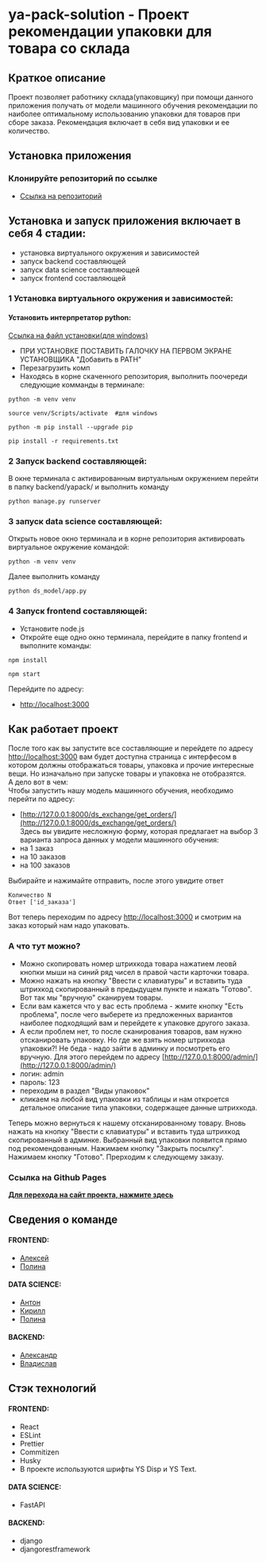 # ya-pack-solution - Проект рекомендации упаковки для товара со склада
## Краткое описание
Проект позволяет работнику склада(упаковщику) при помощи данного приложения получать от модели машинного обучения рекомендации по наиболее оптимальному использованию упаковки для товаров при сборе заказа. Рекомендация включает в себя вид упаковки и ее количество.

## Установка приложения

### Клонируйте репозиторий по ссылке
- [Ссылка на репозиторий](https://github.com/AlexandrSharganov/ya-pack-solution.git)


## Установка и запуск приложения включает в себя 4 стадии:
- установка виртуального окружения и зависимостей
- запуск backend составляющей
- запуск data science составляющей
- запуск frontend составляющей

### 1 Установка виртуального окружения и зависимостей:

#### Установить интерпретатор python:
[Ссылка на файл установки(для windows)](https://www.python.org/ftp/python/3.8.10/python-3.8.10-amd64.exe)
- ПРИ УСТАНОВКЕ ПОСТАВИТЬ ГАЛОЧКУ НА ПЕРВОМ ЭКРАНЕ УСТАНОВЩИКА "Добавить в PATH"
- Перезагрузить комп
- Находясь в корне скаченного репозитория, выполнить поочереди следующие комманды в терминале:
```
python -m venv venv

source venv/Scripts/activate  #для windows

python -m pip install --upgrade pip

pip install -r requirements.txt
```

### 2 Запуск backend составляющей:
В окне терминала с активированным виртуальным окружением перейти в папку backend/yapack/ и выполнить команду
```
python manage.py runserver
```
### 3 запуск data science составляющей:
Открыть новое окно терминала и в корне репозитория активировать виртуальное окружение командой:
```
python -m venv venv
```
Далее выполнить команду
```
python ds_model/app.py
```

### 4 Запуск frontend составляющей:
- Установите node.js
- Откройте еще одно окно терминала, перейдите в папку frontend и выполните команды:
```
npm install

npm start
```
Перейдите по адресу:
- [http://localhost:3000](http://localhost:3000)


## Как работает проект

После того как вы запустите все составляющие и перейдете по адресу [http://localhost:3000](http://localhost:3000) вам будет доступна страница с интерфесом в котором должны отображаться товары, упаковка и прочие интересные вещи. Но изначально при запуске товары и упаковка не отобразятся.   
А дело вот в чем:  
Чтобы запустить нашу модель машинного обучения, необходимо перейти по адресу:  
- [http://127.0.0.1:8000/ds_exchange/get_orders/](http://127.0.0.1:8000/ds_exchange/get_orders/)  
Здесь вы увидите несложную форму, которая предлагает на выбор 3 варианта запроса данных у модели машинного обучения:  
- на 1 заказ
- на 10 заказов
- на 100 заказов  

Выбирайте и нажимайте отправить, после этого увидите ответ
```
Количество N
Ответ ['id_заказа']
```

Вот теперь переходим по адресу [http://localhost:3000](http://localhost:3000) и смотрим на заказ который нам надо упаковать.


### А что тут можно?
- Можно скопировать номер штрихкода товара нажатием леовй кнопки мыши на синий ряд чисел в правой части карточки товара.
- Можно нажать на кнопку "Ввести с клавиатуры" и вставить туда штрихкод скопированный в предыдущем пункте и нажать "Готово". Вот так мы "вручную" сканируем товары.
- Если вам кажется что у вас есть проблема - жмите кнопку "Есть проблема", после чего выберете из предложенных вариантов наиболее подходящий вам и перейдете к упаковке другого заказа.
- А если проблем нет, то после сканирования товаров, вам нужно отсканировать упаковку. Но где же взять номер штрихкода упаковки?! Не беда - надо зайти в админку и посмотреть его вручную. Для этого перейдем по адресу [http://127.0.0.1:8000/admin/](http://127.0.0.1:8000/admin/)
- логин: admin
- пароль: 123  
- переходим в раздел "Виды упаковок"
- кликаем на любой вид упаковки из таблицы и нам откроется детальное описание типа упаковки, содержащее данные штрихкода.  
  
Теперь можно вернуться к нашему отсканированному товару. Вновь нажать
на кнопку "Ввести с клавиатуры" и вставить туда штрихкод скопированный в админке. Выбранный вид упаковки появится прямо под рекомендованным.
Нажимаем кнопку "Закрыть посылку". Нажимаем кнопку "Готово". Прерходим к следующему заказу.

### Cсылка на Github Pages
**[Для перехода на сайт проекта, нажмите здесь](https://alexandrsharganov.github.io/ya-pack-solution/)**

## Сведения о команде

#### FRONTEND:
- [Алексей](https://github.com/endjoyer)
- [Полина](https://github.com/PolinaShchepochkina)
#### DATA SCIENCE:
- [Антон](https://github.com/malakanton)
- [Кирилл](https://github.com/Ufy88)
- [Полина](https://github.com/Polina1305)
#### BACKEND:
- [Александр](https://github.com/AlexandrSharganov)
- [Владислав](https://github.com/Vladislav-76)

## Стэк технологий

#### FRONTEND:
- React
- ESLint
- Prettier
- Commitizen
- Husky
- В проекте используются шрифты YS Disp и YS Text.
#### DATA SCIENCE:
- FastAPI
#### BACKEND:
- django
- djangorestframework